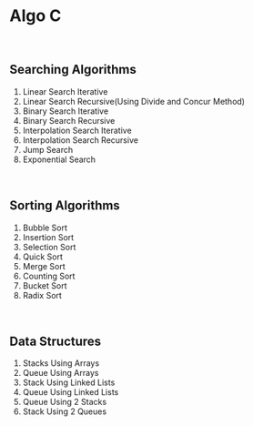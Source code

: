 <h1>Algo C</h1><br />
<h2>Searching Algorithms</h2>
<p>
  <ol>
	<li>Linear Search Iterative</li>
	<li>Linear Search Recursive(Using Divide and Concur Method)</li>
	<li>Binary Search Iterative</li>
	<li>Binary Search Recursive</li>
	<li>Interpolation Search Iterative</li>
	<li>Interpolation Search Recursive</li>
	<li>Jump Search</li>
	<li>Exponential Search</li>
  </ol>
</p><br/>
<h2>Sorting Algorithms</h2>
<p>
  <ol>
	<li>Bubble Sort</li>
	<li>Insertion Sort</li>
	<li>Selection Sort</li>
	<li>Quick Sort</li>
	<li>Merge Sort</li>
	<li>Counting Sort</li>
	<li>Bucket Sort</li>
	<li>Radix Sort</li>
  </ol>
</p><br/>
<h2>Data Structures</h2>
<p>
  <ol>
	<li>Stacks Using Arrays</li>
	<li>Queue Using Arrays</li>
	<li>Stack Using Linked Lists</li>
	<li>Queue Using Linked Lists</li>
	<li>Queue Using 2 Stacks</li>
	<li>Stack Using 2 Queues</li>
  </ol>
</p><br/>